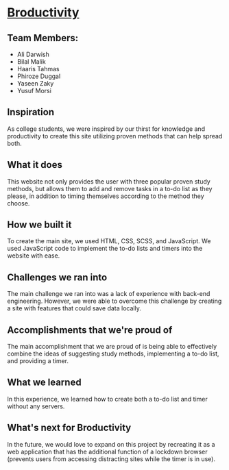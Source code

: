 # [Broductivity](https://www.broductivity.space)

## Team Members: </br>
- Ali Darwish
- Bilal Malik
- Haaris Tahmas
- Phiroze Duggal
- Yaseen Zaky
- Yusuf Morsi

## Inspiration
As college students, we were inspired by our thirst for knowledge and productivity to create this site utilizing proven methods that can help spread both.

## What it does
This website not only provides the user with three popular proven study methods, but allows them to add and remove tasks in a to-do list as they please, in addition to timing themselves according to the method they choose.

## How we built it
To create the main site, we used HTML, CSS, SCSS, and JavaScript. We used JavaScript code to implement the to-do lists and timers into the website with ease. 

## Challenges we ran into
The main challenge we ran into was a lack of experience with back-end engineering. However, we were able to overcome this challenge by creating a site with features that could save data locally. 

## Accomplishments that we're proud of
The main accomplishment that we are proud of is being able to effectively combine the ideas of suggesting study methods, implementing a to-do list, and providing a timer.

## What we learned
In this experience, we learned how to create both a to-do list and timer without any servers.

## What's next for Broductivity
In the future, we would love to expand on this project by recreating it as a web application that has the additional function of a lockdown browser (prevents users from accessing distracting sites while the timer is in use).
